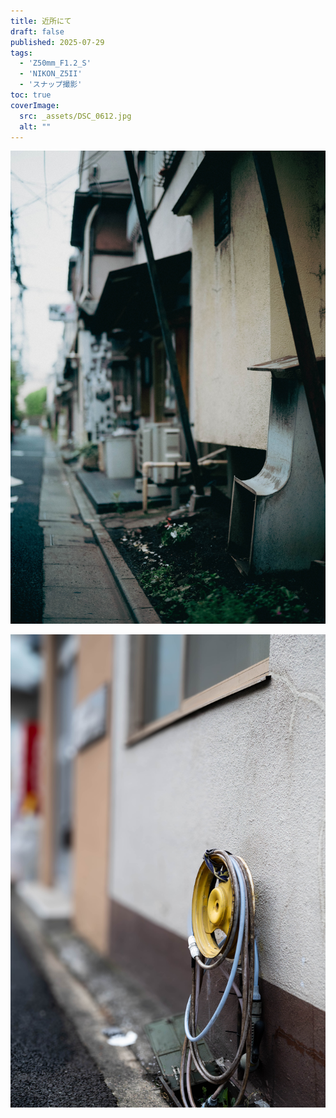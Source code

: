 ```yaml
---
title: 近所にて
draft: false
published: 2025-07-29
tags:
  - 'Z50mm_F1.2_S'
  - 'NIKON_Z5II'
  - 'スナップ撮影'
toc: true
coverImage:
  src: _assets/DSC_0612.jpg
  alt: ""
---
```


![](_assets/DSC_0609.jpg)

![](_assets/DSC_0607.jpg)

